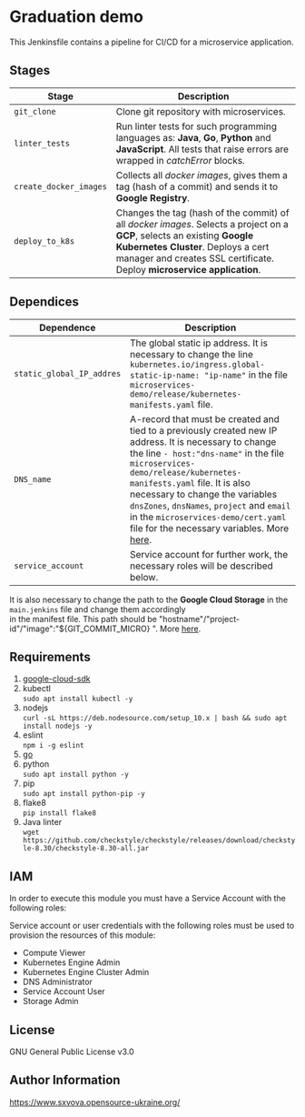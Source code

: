 # Graduation demo

This Jenkinsfile contains a pipeline for CI/CD for a microservice application.

## Stages
| Stage                   | Description                                        |
|-------------------------|----------------------------------------------------|
| `git_clone`             | Clone git repository with microservices.           |
| `linter_tests `         | Run linter tests for such programming languages as: **Java**, **Go**, **Python** and **JavaScript**.  All tests that raise errors are wrapped in *catchError* blocks.|
| `create_docker_images`  | Collects all *docker images*, gives them a tag (hash of a commit) and sends it to **Google Registry**. |
| `deploy_to_k8s`         | Changes the tag (hash of the commit) of all *docker images*. Selects a project on a **GCP**, selects an existing **Google Kubernetes Cluster**. Deploys a cert manager and creates SSL certificate. Deploy **microservice application**.


## Dependices
| Dependence               | Description                                        |
|--------------------------|----------------------------------------------------|
|`static_global_IP_addres` | The global static ip address. It is necessary to change the line `kubernetes.io/ingress.global-static-ip-name: "ip-name"` in the file `microservices-demo/release/kubernetes-manifests.yaml` file.
|`DNS_name`                | A-record that must be created and tied to a previously created new IP address. It is necessary to change  the line `- host:"dns-name"` in the file `microservices-demo/release/kubernetes-manifests.yaml` file. It is also necessary to change the variables `dnsZones`, `dnsNames`, `project` and `email` in the `microservices-demo/cert.yaml` file for the necessary variables. More [here](https://cert-manager.io/docs/configuration/acme/dns01/google/). |
|`service_account`         | Service account for further work, the necessary roles will be described below.|

It is also necessary to change the path to the **Google Cloud Storage** in the `main.jenkins` file and change them accordingly  
in the manifest file. This path should be "hostname"/"project-id"/"image":"${GIT_COMMIT_MICRO} ". More [here](https://cloud.google.com/container-registry/docs/pushing-and-pulling).

## Requirements
1. [google-cloud-sdk](https://cloud.google.com/sdk/docs/downloads-apt-get)   
1. kubectl  
`sudo apt install kubectl -y`
1. nodejs   
`curl -sL https://deb.nodesource.com/setup_10.x | bash && sudo apt install nodejs -y`
1. eslint   
`npm i -g eslint`
1. [go](https://www.linode.com/docs/development/go/install-go-on-ubuntu/)
1. python   
`sudo apt install python -y`
1. pip      
`sudo apt install python-pip -y`
1. flake8   
`pip install flake8`
1. Java linter  
`wget https://github.com/checkstyle/checkstyle/releases/download/checkstyle-8.30/checkstyle-8.30-all.jar` 

## IAM
In order to execute this module you must have a Service Account with the following roles:

Service account or user credentials with the following roles must be used to provision the resources of this module:

* Compute Viewer
* Kubernetes Engine Admin
* Kubernetes Engine Cluster Admin
* DNS Administrator
* Service Account User
* Storage Admin

## License
GNU General Public License v3.0

## Author Information
https://www.sxvova.opensource-ukraine.org/
